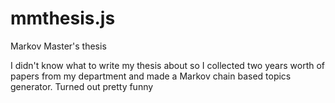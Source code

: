 # mmthesis.js
Markov Master's thesis 

I didn't know what to write my thesis about so I collected two years worth of papers from my department and made a Markov chain based topics generator. 
Turned out pretty funny
